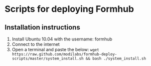Scripts for deploying Formhub
=============================

Installation instructions
-------------------------

1. Install Ubuntu 10.04 with the username: formhub
2. Connect to the internet
3. Open a terminal and paste the below:
`wget https://raw.github.com/modilabs/formhub-deploy-scripts/master/system_install.sh && bash ./system_install.sh`

